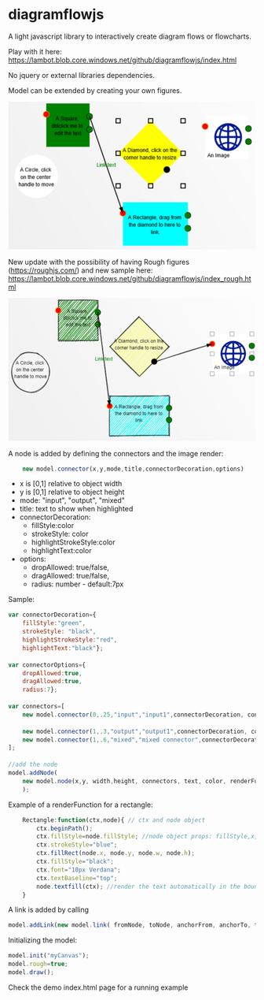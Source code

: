 # diagramflowjs
A light javascript library to interactively create diagram flows or flowcharts.

Play with it here: https://lambot.blob.core.windows.net/github/diagramflowjs/index.html 

No jquery or external libraries dependencies.

Model can be extended by creating your own figures.

![sample](./sample.png)

New update with the possibility of having Rough figures (https://roughjs.com/) and new sample here: https://lambot.blob.core.windows.net/github/diagramflowjs/index_rough.html 

![sample_rough](./sample_rough.png)

A node is added by defining the connectors and the image render:

`````javascript
    new model.connector(x,y,mode,title,connectorDecoration,options)
`````

* x is [0,1] relative to object width
* y is [0,1] relative to object height
* mode: "input", "output", "mixed"
* title: text to show when highlighted
* connectorDecoration:
    * fillStyle:color
    * strokeStyle: color
    * highlightStrokeStyle:color
    * highlightText:color
* options:
    * dropAllowed: true/false, 
    * dragAllowed: true/false, 
    * radius: number - default:7px


Sample:

`````javascript
var connectorDecoration={
    fillStyle:"green", 
    strokeStyle: "black", 
    highlightStrokeStyle:"red", 
    highlightText:"black"};

var connectorOptions={
    dropAllowed:true, 
    dragAllowed:true, 
    radius:7};

var connectors=[
    new model.connector(0,.25,"input","input1",connectorDecoration, connectorOptions),

    new model.connector(1,.3,"output","output1",connectorDecoration, connectorOptions),
    new model.connector(1,.6,"mixed","mixed connector",connectorDecoration, connectorOptions),
];

//add the node
model.addNode(
    new model.node(x,y, width,height, connectors, text, color, renderFunction, customProperties)
    );
`````

Example of a renderFunction for a rectangle:

`````javascript
    Rectangle:function(ctx,node){ // ctx and node object
        ctx.beginPath();
        ctx.fillStyle=node.fillStyle; //node object props: fillStyle,x,y,w,h,text, data
        ctx.strokeStyle="blue";
        ctx.fillRect(node.x, node.y, node.w, node.h);
        ctx.fillStyle="black";
        ctx.font="10px Verdana";
        ctx.textBaseline="top";
        node.textfill(ctx); //render the text automatically in the bounding box
    }
`````

A link is added by calling

`````javascript
model.addLink(new model.link( fromNode, toNode, anchorFrom, anchorTo, text));
`````

Initializing the model:

`````javascript
model.init("myCanvas");
model.rough=true;
model.draw();
`````

Check the demo index.html page for a running example